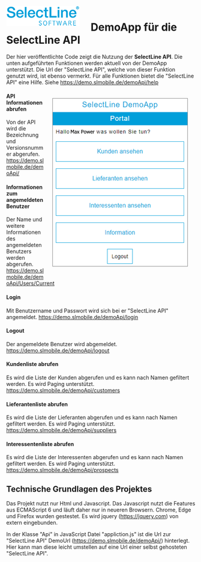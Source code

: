 <img align="left" src="sllogo.png" style="margin-right:30px;">

# DemoApp für die SelectLine API
Der hier veröffentlichte Code zeigt die Nutzung der **SelectLine API**. Die unten aufgeführten Funktionen werden aktuell von der DemoApp unterstützt. Die Url der "SelectLine API", welche von dieser Funktion  genutzt wird, ist ebenso vermerkt. Für alle Funktionen bietet die "SelectLine API" eine Hilfe. Siehe <https://demo.slmobile.de/demoApi/help>

<img align="right" src="demoapp.png" style="margin:20px">

#### API Informationen abrufen 
Von der API wird die Bezeichnung und Versionsnummer abgerufen.
<https://demo.slmobile.de/demoApi/>
#### Informationen zum angemeldeten Benutzer 
Der Name und weitere Informationen des angemeldeten Benutzers werden abgerufen.
<https://demo.slmobile.de/demoApi/Users/Current>
#### Login
Mit Benutzername und Passwort wird sich bei er "SelectLine API" angemeldet.
<https://demo.slmobile.de/demoApi/login>
#### Logout 
Der angemeldete Benutzer wird abgemeldet.
<https://demo.slmobile.de/demoApi/logout>
#### Kundenliste abrufen
Es wird die Liste der Kunden abgerufen und es kann nach Namen gefiltert werden. Es wird Paging unterstützt.
<https://demo.slmobile.de/demoApi/customers>
#### Lieferantenliste abrufen
Es wird die Liste der Lieferanten abgerufen und es kann nach Namen gefiltert werden. Es wird Paging unterstützt.
<https://demo.slmobile.de/demoApi/suppliers>
#### Interessentenliste abrufen 
Es wird die Liste der Interessenten abgerufen und es kann nach Namen gefiltert werden. Es wird Paging unterstützt.
<https://demo.slmobile.de/demoApi/prospects>

## Technische Grundlagen des Projektes
Das Projekt nutzt nur Html und Javascript. Das Javascript nutzt die Features aus ECMAScript 6 und läuft daher nur in neueren Browsern. Chrome, Edge und Firefox wurden gestestet.
Es wird jquery (<https://jquery.com>) von extern eingebunden.

In der Klasse "Api" in JavaScript Datei "appliction.js" ist die Url zur "SelectLine API" DemoUrl (<https://demo.slmobile.de/demoApi/>) hinterlegt. Hier kann man diese leicht umstellen auf eine Url einer selbst gehosteten "SelectLine API".

